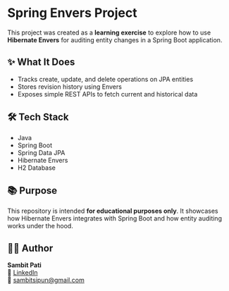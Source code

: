 # Spring Envers Project

This project was created as a **learning exercise** to explore how to use **Hibernate Envers** for auditing entity changes in a Spring Boot application.

## ✨ What It Does

- Tracks create, update, and delete operations on JPA entities
- Stores revision history using Envers
- Exposes simple REST APIs to fetch current and historical data

## 🛠️ Tech Stack

- Java
- Spring Boot
- Spring Data JPA
- Hibernate Envers
- H2 Database

## 📚 Purpose

This repository is intended **for educational purposes only**. It showcases how Hibernate Envers integrates with Spring Boot and how entity auditing works under the hood.

## 👨‍💻 Author

**Sambit Pati**  
🔗 [LinkedIn](https://www.linkedin.com/in/sambit-pati/)  
📧 sambitsipun@gmail.com
